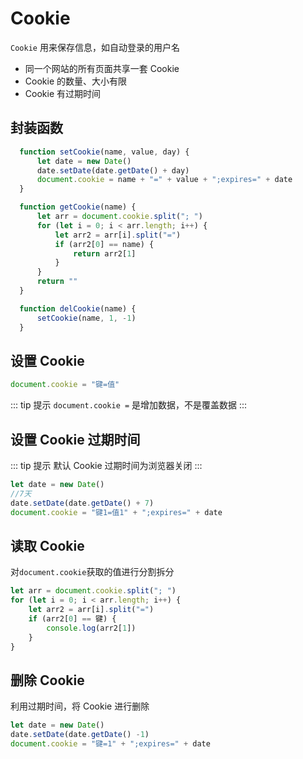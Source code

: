 # Cookie

`Cookie` 用来保存信息，如自动登录的用户名

- 同一个网站的所有页面共享一套 Cookie
- Cookie 的数量、大小有限
- Cookie 有过期时间

## 封装函数

```JavaScript
  function setCookie(name, value, day) {
      let date = new Date()
      date.setDate(date.getDate() + day)
      document.cookie = name + "=" + value + ";expires=" + date
  }

  function getCookie(name) {
      let arr = document.cookie.split("; ")
      for (let i = 0; i < arr.length; i++) {
          let arr2 = arr[i].split("=")
          if (arr2[0] == name) {
              return arr2[1]
          }
      }
      return ""
  }

  function delCookie(name) {
      setCookie(name, 1, -1)
  }
```

## 设置 Cookie

```JavaScript
document.cookie = "键=值"
```

::: tip 提示
`document.cookie =` 是增加数据，不是覆盖数据
:::

## 设置 Cookie 过期时间

::: tip 提示
默认 Cookie 过期时间为浏览器关闭
:::

```JavaScript
let date = new Date()
//7天
date.setDate(date.getDate() + 7)
document.cookie = "键1=值1" + ";expires=" + date
```

## 读取 Cookie

对`document.cookie`获取的值进行分割拆分

```JavaScript
let arr = document.cookie.split("; ")
for (let i = 0; i < arr.length; i++) {
    let arr2 = arr[i].split("=")
    if (arr2[0] == 键) {
        console.log(arr2[1])
    }
}
```

## 删除 Cookie

利用过期时间，将 Cookie 进行删除

```JavaScript
let date = new Date()
date.setDate(date.getDate() -1)
document.cookie = "键=1" + ";expires=" + date
```

